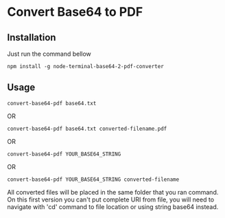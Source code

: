# Convert Base64 to PDF

## Installation
Just run the command bellow

```console
npm install -g node-terminal-base64-2-pdf-converter
```

## Usage
```console
convert-base64-pdf base64.txt
```

OR

```console
convert-base64-pdf base64.txt converted-filename.pdf
```

OR

```console
convert-base64-pdf YOUR_BASE64_STRING
```

OR

```console
convert-base64-pdf YOUR_BASE64_STRING converted-filename
```

All converted files will be placed in the same folder that you ran command. On this first version you can't put complete URI from file, you will need to navigate with 'cd' command to file location or using string base64 instead.